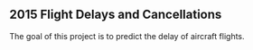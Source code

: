 ## 2015 Flight Delays and Cancellations

The goal of this project is to predict the delay of aircraft flights.